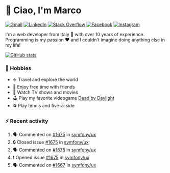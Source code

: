 # 👋 Ciao, I'm Marco

[![Gmail](https://img.shields.io/badge/Gmail-%23BB001B?style=flat-square&logo=gmail&logoColor=white)](mailto:gremo1982@gmail.com)
[![LinkedIn](https://img.shields.io/badge/LinkedIn-%230e76a8?style=flat-square&logo=linkedin)](https://www.linkedin.com/in/marco-polichetti)
[![Stack Overflow](https://img.shields.io/stackexchange/stackoverflow/r/220180?style=flat&logo=stackoverflow&label=Stack%20Overflow&color=%23F47F24)](https://stackoverflow.com/users/220180)
[![Facebook](https://img.shields.io/badge/-Facebook-%234267B2?style=flat-square&logo=facebook&logoColor=white)](https://www.facebook.com/marco.poliketti)
[![Instagram](https://img.shields.io/badge/-Instagram-%23C13584?style=flat-square&logo=instagram&logoColor=white)](https://www.instagram.com/marco.gremo)

I'm a web developer from Italy 🍕 with over 10 years of experience. Programming is my passion ❤️ and I couldn't imagine doing anything else in my life!

[![GitHub stats](https://github-readme-stats.vercel.app/api?username=gremo&show_icons=true&rank_icon=github&theme=transparent)](https://github.com/anuraghazra/github-readme-stats)

### 📅 Hobbies

- ✈️ Travel and explore the world
- 🍻 Enjoy free time with friends
- 🎥 Watch TV shows and movies
- 🕹️ Play my favorite videogame [Dead by Daylight](https://deadbydaylight.com)
- ⚽ Play tennis and five-a-side

### ⚡ Recent activity

<!--START_SECTION:activity-->
1. 🗣 Commented on [#1675](https://github.com/symfony/ux/issues/1675#issuecomment-2034277496) in [symfony/ux](https://github.com/symfony/ux)
2. 🔒 Closed issue [#1675](https://github.com/symfony/ux/issues/1675) in [symfony/ux](https://github.com/symfony/ux)
3. 🗣 Commented on [#1675](https://github.com/symfony/ux/issues/1675#issuecomment-2033961417) in [symfony/ux](https://github.com/symfony/ux)
4. ❗ Opened issue [#1675](https://github.com/symfony/ux/issues/1675) in [symfony/ux](https://github.com/symfony/ux)
5. 🗣 Commented on [#1667](https://github.com/symfony/ux/issues/1667#issuecomment-2028498499) in [symfony/ux](https://github.com/symfony/ux)
<!--END_SECTION:activity-->
